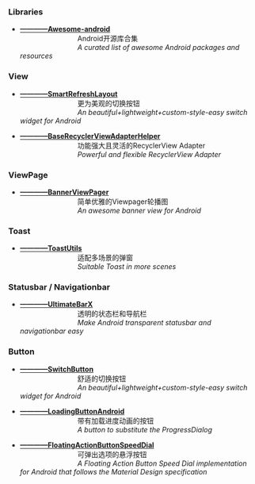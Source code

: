 ### Libraries
* **[————Awesome-android](https://github.com/JStumpp/awesome-android)**                                 <br>&emsp;&emsp;&emsp;&emsp;&emsp;&emsp;&emsp;&emsp;
  Android开源库合集                                                                                      <br>&emsp;&emsp;&emsp;&emsp;&emsp;&emsp;&emsp;&emsp;
  <i>A curated list of awesome Android packages and resources</i>


### View
* **[————SmartRefreshLayout](https://github.com/scwang90/SmartRefreshLayout)**                          <br>&emsp;&emsp;&emsp;&emsp;&emsp;&emsp;&emsp;&emsp;
  更为美观的切换按钮                                                                                      <br>&emsp;&emsp;&emsp;&emsp;&emsp;&emsp;&emsp;&emsp;
  <i>An beautiful+lightweight+custom-style-easy switch widget for Android</i>
  
* **[————BaseRecyclerViewAdapterHelper](https://github.com/CymChad/BaseRecyclerViewAdapterHelper)**     <br>&emsp;&emsp;&emsp;&emsp;&emsp;&emsp;&emsp;&emsp;
  功能强大且灵活的RecyclerView Adapter                                                                    <br>&emsp;&emsp;&emsp;&emsp;&emsp;&emsp;&emsp;&emsp;
  <i>Powerful and flexible RecyclerView Adapter</i>

### ViewPage
* **[————BannerViewPager](https://github.com/zhpanvip/BannerViewPager)**                                <br>&emsp;&emsp;&emsp;&emsp;&emsp;&emsp;&emsp;&emsp;
  简单优雅的Viewpager轮播图                                                                               <br>&emsp;&emsp;&emsp;&emsp;&emsp;&emsp;&emsp;&emsp;
  <i>An awesome banner view for Android</i>

### Toast
* **[————ToastUtils](https://github.com/getActivity/ToastUtils)**                                       <br>&emsp;&emsp;&emsp;&emsp;&emsp;&emsp;&emsp;&emsp;
  适配多场景的弹窗                                                                                        <br>&emsp;&emsp;&emsp;&emsp;&emsp;&emsp;&emsp;&emsp;
  <i>Suitable Toast in more scenes</i>

### Statusbar / Navigationbar
* **[————UltimateBarX](https://github.com/Zackratos/UltimateBarX)**                                     <br>&emsp;&emsp;&emsp;&emsp;&emsp;&emsp;&emsp;&emsp;
  透明的状态栏和导航栏                                                                                    <br>&emsp;&emsp;&emsp;&emsp;&emsp;&emsp;&emsp;&emsp;
  <i>Make Android transparent statusbar and navigationbar easy</i>

### Button
* **[————SwitchButton](https://github.com/zcweng/SwitchButton)**                                        <br>&emsp;&emsp;&emsp;&emsp;&emsp;&emsp;&emsp;&emsp;
  舒适的切换按钮                                                                                          <br>&emsp;&emsp;&emsp;&emsp;&emsp;&emsp;&emsp;&emsp;
  <i>An beautiful+lightweight+custom-style-easy switch widget for Android</i>

* **[————LoadingButtonAndroid](https://github.com/leandroBorgesFerreira/LoadingButtonAndroid)**         <br>&emsp;&emsp;&emsp;&emsp;&emsp;&emsp;&emsp;&emsp;
  带有加载进度动画的按钮                                                                                  <br>&emsp;&emsp;&emsp;&emsp;&emsp;&emsp;&emsp;&emsp;
  <i>A button to substitute the ProgressDialog</i>
  
* **[————FloatingActionButtonSpeedDial](https://github.com/leinardi/FloatingActionButtonSpeedDial)**    <br>&emsp;&emsp;&emsp;&emsp;&emsp;&emsp;&emsp;&emsp;
  可弹出选项的悬浮按钮                                                                                    <br>&emsp;&emsp;&emsp;&emsp;&emsp;&emsp;&emsp;&emsp;
  <i>A Floating Action Button Speed Dial implementation for Android that follows the Material Design specification</i>
